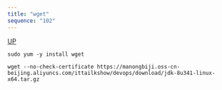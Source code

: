 ```yaml
---
title: "wget"
sequence: "102"
---
```


[UP](/linux.html)


```text
sudo yum -y install wget
```

```text
wget --no-check-certificate https://manongbiji.oss-cn-beijing.aliyuncs.com/ittailkshow/devops/download/jdk-8u341-linux-x64.tar.gz
```
